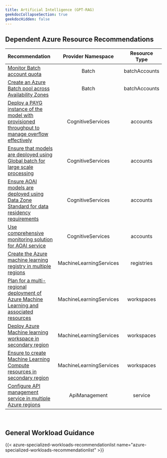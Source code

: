 ```yaml
---
title: Artificial Intelligence (GPT-RAG)
geekdocCollapseSection: true
geekdocHidden: false
---
```


## Dependent Azure Resource Recommendations

| Recommendation                                                                                                                                                                                                                                                                              | Provider Namespace | Resource Type |
| :------------------------------------------------------------------------------------------------------------------------------------------------------------------------------------------------------------------------------------------------------------------------------------------ | :----------------: | :-----------: |
| [Monitor Batch account quota](../../../Azure-Proactive-Resiliency-Library-v2/azure-resources/Batch/batchAccounts/#monitor-batch-account-quota)                                                                                                                                              |       Batch        | batchAccounts |
| [Create an Azure Batch pool across Availability Zones](../../../Azure-Proactive-Resiliency-Library-v2/azure-resources/Batch/batchAccounts/#create-an-azure-batch-pool-across-availability-zones)                                                                                            |       Batch        | batchAccounts |
| [Deploy a PAYG instance of the model with provisioned throughput to manage overflow effectively](../../../Azure-Proactive-Resiliency-Library-v2/azure-resources/CognitiveServices/accounts/#deploy-a-PAYG-instance-of-the-model-with-provisioned-throughput-to-manage-overflow-effectively) | CognitiveServices  |   accounts    |
| [Ensure that models are deployed using Global batch for large scale processing](../../../Azure-Proactive-Resiliency-Library-v2/azure-resources/CognitiveServices/accounts/#ensure-that-models-are-deployed-using-global-batch-for-large-scale-processing)                                   | CognitiveServices  |   accounts    |
| [Ensure AOAI models are deployed using Data Zone Standard for data residency requirements](../../../Azure-Proactive-Resiliency-Library-v2/azure-resources/CognitiveServices/accounts/#ensure-aoai-models-are-deployed-using-data-zone-standard-for-data-residency-requirements)             | CognitiveServices  |   accounts    |
| [Use comprehensive monitoring solution for AOAI service](../../../Azure-Proactive-Resiliency-Library-v2/azure-resources/CognitiveServices/accounts/#Use-comprehensive-monitoring-solution-for-AOAI-service)             | CognitiveServices  |   accounts    |
| [Create the Azure machine learning registry in multiple regions](../../../Azure-Proactive-Resiliency-Library-v2/azure-resources/MachineLearningServices/registries/#create-the-azure-machine-learning-registry-in-multiple-regions)             | MachineLearningServices  |   registries    |
| [Plan for a multi-regional deployment of Azure Machine Learning and associated resources](../../../Azure-Proactive-Resiliency-Library-v2/azure-resources/MachineLearningServices/workspaces/#plan-for-a-multi-regional-deployment-of-azure-machine-learning-and-associated-resources)             | MachineLearningServices  |   workspaces    |
| [Deploy Azure Machine learning workspace in secondary region](../../../Azure-Proactive-Resiliency-Library-v2/azure-resources/MachineLearningServices/workspaces/#deploy-azure-machine-learning-workspace-in-secondary-region)             | MachineLearningServices  |   workspaces    |
| [Ensure to create Machine Learning Compute resources in secondary region](../../../Azure-Proactive-Resiliency-Library-v2/azure-resources/MachineLearningServices/workspaces/#ensure-to-create-machine-learning-compute-resources-in-secondary-region)             | MachineLearningServices  |   workspaces    |
| [Configure API management service in multiple Azure regions](../../../Azure-Proactive-Resiliency-Library-v2/azure-resources/ApiManagement/service/#configure-api-management-service-in-multiple-azure-regions)             | ApiManagement  |   service    |
<br>

## General Workload Guidance

{{< azure-specialized-workloads-recommendationlist name="azure-specialized-workloads-recommendationlist" >}}
